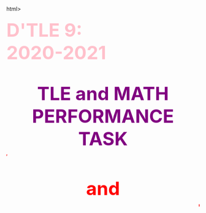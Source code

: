 html><head>
<style> 

body {
  background-image: url("back.jpg");background-repeat:no-repeat;
}
</style>
</head>
<body>
  <p align="center"><font color="pink" font style="Verdana" font size="7"><b>
  <marquee behavior="alternate" direction="down"> D'TLE 9:<br>
   2020-2021<br>  
 <p align= "center"> <font color="Purple" font style="Verdana" font size="7"><b> TLE and MATH PERFORMANCE TASK </b>
<font color="red"  font size="7" font style="Verdana"><b>
<marquee behavior="scroll" direction="right">TODAY</marquee><b><br>
<b>and<br>
<marquee behavior="scroll" direction="left">TOMORROW</marquee><b>
<p align="center"> <imge src="Today-Tomorrow.jpg" width = 220, length = 220> </img> <br>
</b></font></b></font></p></body></html>

